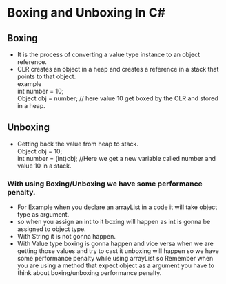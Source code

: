 # Boxing and Unboxing In C#
## Boxing
- It is the process of converting a value type instance to an object reference.
- CLR creates an object in a heap and creates a reference in a stack that points to that object.<br>
example <br>
int number = 10;<br>
Object obj = number; // here value 10 get boxed by the CLR and stored in a heap.<br>

## Unboxing
- Getting back the value from heap to stack.<br>
Object obj = 10;<br>
int number = (int)obj; //Here we get a new variable called number and value 10 in a stack.

### With using Boxing/Unboxing we have some performance penalty.
- For Example when you declare an arrayList in a code it will take object type as argument.
- so when you assign an int to it boxing will happen as int is gonna be assigned to object type. 
- With String it is not gonna happen. 
- With Value type boxing is gonna happen and vice versa when we are getting those values and try to cast it unboxing will happen so we have some performance penalty while using arrayList so Remember when you are using a method that expect object as a argument you have to think about boxing/unboxing performance penalty.

